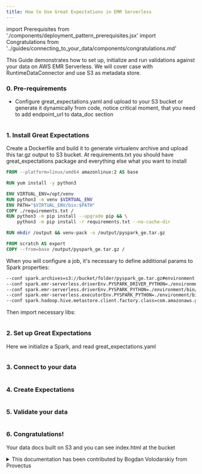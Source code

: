 ```yaml
---
title: How to Use Great Expectations in EMR Serverless
---
```

import Prerequisites from './components/deployment_pattern_prerequisites.jsx'
import Congratulations from '../guides/connecting_to_your_data/components/congratulations.md'

This Guide demonstrates how to set up, initialize and run validations against your data on AWS EMR Serverless.
We will cover case with RuntimeDataConnector and use S3 as metadata store.

### 0. Pre-requirements

- Configure great_expectations.yaml and upload to your S3 bucket or generate it dynamically from code, notice critical moment, that you need to add endpoint_url to data_doc section
```yaml file=../../tests/integration/docusaurus/deployment_patterns/aws_emr_serverless_deployment_patterns_great_expectations.yaml#L1-L68
```


### 1. Install Great Expectations
Create a Dockerfile and build it to generate virtualenv archive and upload this tar.gz output to S3 bucket.
At requirements.txt you should have great_expectations package and everything else what you want to install 
```dockerfile
FROM --platform=linux/amd64 amazonlinux:2 AS base

RUN yum install -y python3

ENV VIRTUAL_ENV=/opt/venv
RUN python3 -m venv $VIRTUAL_ENV
ENV PATH="$VIRTUAL_ENV/bin:$PATH"
COPY ./requirements.txt /
RUN python3 -m pip install --upgrade pip && \
    python3 -m pip install -r requirements.txt --no-cache-dir

RUN mkdir /output && venv-pack -o /output/pyspark_ge.tar.gz

FROM scratch AS export
COPY --from=base /output/pyspark_ge.tar.gz /
```
When you will configure a job, it's necessary to define additional params to Spark properties:
```bash
--conf spark.archives=s3://bucket/folder/pyspark_ge.tar.gz#environment 
--conf spark.emr-serverless.driverEnv.PYSPARK_DRIVER_PYTHON=./environment/bin/python 
--conf spark.emr-serverless.driverEnv.PYSPARK_PYTHON=./environment/bin/python 
--conf spark.emr-serverless.executorEnv.PYSPARK_PYTHON=./environment/bin/python 
--conf spark.hadoop.hive.metastore.client.factory.class=com.amazonaws.glue.catalog.metastore.AWSGlueDataCatalogHiveClientFactory
```

Then import necessary libs:
```python file=../../tests/integration/docusaurus/deployment_patterns/aws_emr_serverless_deployment_patterns.py#L1-L11
```

### 2. Set up Great Expectations
Here we initialize a Spark, and read great_expectations.yaml
```python file=../../tests/integration/docusaurus/deployment_patterns/aws_emr_serverless_deployment_patterns.py#L13-L26
```

### 3. Connect to your data
```python file=../../tests/integration/docusaurus/deployment_patterns/aws_emr_serverless_deployment_patterns.py#L27-L48
```

### 4. Create Expectations
```python file=../../tests/integration/docusaurus/deployment_patterns/aws_emr_serverless_deployment_patterns.py#L50-L66
```

### 5. Validate your data
```python file=../../tests/integration/docusaurus/deployment_patterns/aws_emr_serverless_deployment_patterns.py#L68-L109
```

### 6. Congratulations!
Your data docs built on S3 and you can see index.html at the bucket


<details>
  <summary>This documentation has been contributed by Bogdan Volodarskiy from Provectus</summary>
  <div>
    <p>
      Our links:
    </p>
    <ul>
      <li> <a href="https://www.linkedin.com/in/bogdan-volodarskiy-652498108/">Author's Linkedin</a> </li>
      <li> <a href="https://medium.com/@bvolodarskiy">Author's Blog</a> </li>
      <li> <a href="https://provectus.com/">About Provectus</a> </li>
      <li> <a href="https://provectus.com/data-quality-assurance/">About Provectus Data QA Expertise</a> </li>
</ul>
  </div>
</details>
